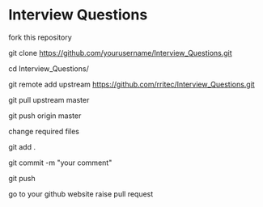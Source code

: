 # Interview Questions

fork this repository 

git clone https://github.com/yourusername/Interview_Questions.git

cd Interview_Questions/

git remote add upstream https://github.com/rritec/Interview_Questions.git

git pull upstream master

git push origin master

change required files

git add .

git commit -m "your comment"

git push

go to your github website raise pull request

